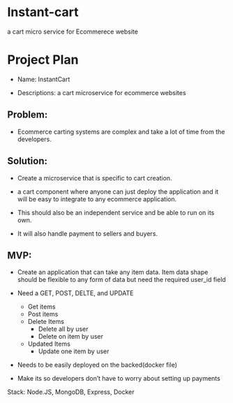 # Instant-cart
a cart micro service for Ecommerece website

# Project Plan

   - Name: InstantCart 
   
   - Descriptions: a cart microservice for ecommerce websites
   
## Problem: 

   - Ecommerce carting systems are complex and take a lot of time from the developers. 

## Solution:
  * Create a microservice that is specific to cart creation. 
  
  * a cart component where anyone can just deploy the application and it will be easy to integrate to any ecommerce application.
  
  * This should also be an independent service and be able to run on its own.
  
  * It will also handle payment to sellers and buyers.

## MVP:
  * Create an application that can take any item data. Item data shape should be flexible to any form of data but need the required user_id field

  * Need a GET, POST, DELTE, and UPDATE
    * Get items	
    * Post items
    * Delete Items 
      * Delete all by user
      * Delete on item by user
    * Updated Items 
      * Update one item by user 

  * Needs to be easily deployed on the backed(docker file)
  
  * Make its so developers don’t have to worry about setting up payments 





Stack: Node.JS, MongoDB, Express, Docker
